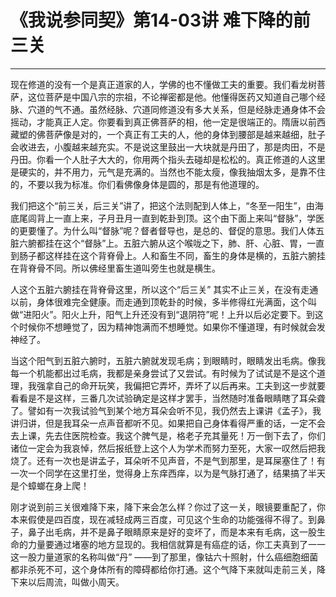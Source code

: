 # 《我说参同契》第14-03讲 难下降的前三关

------

现在修道的没有一个是真正道家的人，学佛的也不懂做工夫的重要。我们看龙树菩萨，这位菩萨是中国八宗的宗祖，不论禅密都是他。他懂得医药又知道自己哪个经脉、穴道的气不通。虽然经脉、穴道同修道没有多大关系，但是经脉走通身体不会摇动，才能真正人定。你要看到真正佛菩萨的相，他一定是很端正的。隋唐以前西藏塑的佛菩萨像是对的，一个真正有工夫的人，他的身体到腰部是越来越细，肚子会收进去，小腹越来越充实。不是说这里鼓出一大块就是丹田了，那是肉田，不是丹田。你看一个人肚子大大的，你用两个指头去碰却是松松的。真正修道的人这里是硬实的，并不用力，元气是充满的。当然也不能太瘦，像我抽烟太多，是靠不住的，不要以我为标准。你们看佛像身体是圆的，那是有他道理的。

我们把这个“前三关，后三关”讲了，把这个法则配到人体上，“冬至一阳生”，由海底尾闾背上一直上来，子月丑月一直到乾卦到顶。这个由下面上来叫“督脉”，学医的更要懂了。为什么叫“督脉”呢？督者督导也，是总的、督促的意思。我们人体五脏六腑都挂在这个“督脉”上。五脏六腑从这个喉咙之下，肺、肝、心脏、胃，一直到肠子都这样挂在这个背脊骨上。人和畜生不同，畜生的身体是横的，五脏六腑挂在背脊骨不同。所以佛经里畜生道叫旁生也就是横生。

人这个五脏六腑挂在背脊骨这里，所以这个“后三关” 其实不止三关，在没有走通以前，身体很难完全健康。而走通到顶乾卦的时候，多半修得红光满面，这个叫做“进阳火”。阳火上升，阳气上升还没有到“退阴符”呢！上升以后必定要下。到这个时候你不想睡觉了，因为精神饱满而不想睡觉。如果你不懂道理，有时候就会发神经了。

当这个阳气到五脏六腑时，五脏六腑就发现毛病；到眼睛时，眼睛发出毛病。像我每一个机能都出过毛病，我都是亲身尝试了又尝试。有时候为了试试是不是这个道理，我强拿自己的命开玩笑，我偏把它弄坏，弄坏了以后再来。工夫到这一步就要看看是不是这样，三番几次试验确定是这样才罢手，当然随时准备眼睛瞎了耳朵聋了。譬如有一次我试验气到某个地方耳朵会听不见，我仍然去上课讲《孟子》，我讲归讲，但是我耳朵一点声音都听不见。如果把自己身体看得严重的话，一定不会去上课，先去住医院检查。我这个脾气是，格老子充其量死！万一倒下去了，你们诸位一定会为我哀悼，然后报纸登上这个人为学术而努力至死，大家一叹然后把我烧了。还有一次也是讲孟子，耳朵听不见声音，不是气到那里，是耳屎塞住了！有一次一个同学在这里打坐，觉得身上东痒西痒，以为是气脉打通了，结果搞了半天是个蟑螂在身上爬！

刚才说到前三关很难降下来，降下来会怎么样？你过了这一关，眼镜要重配了，你本来假使是四百度，现在减轻成两三百度，可见这个生命的功能强得不得了。到鼻子，鼻子出毛病，并不是鼻子眼睛原来是好的变坏了，而是本来有毛病，这一股生命的力量要通过堵塞的地方显现的。我相信就算是有癌症的话，你工夫真到了一一这一股力量道家的名称叫做“丹” ——到了那里，像钴六十照射，什么癌细胞细菌都非杀死不可，这个身体所有的障碍都给你打通。这个气降下来就叫走前三关，降下来以后周流，叫做小周天。